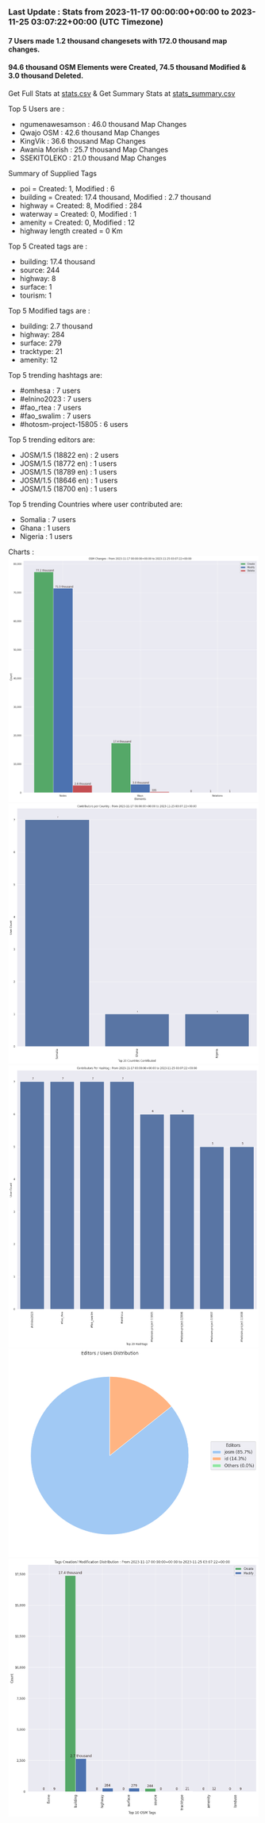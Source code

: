 ### Last Update : Stats from 2023-11-17 00:00:00+00:00 to 2023-11-25 03:07:22+00:00 (UTC Timezone)

#### 7 Users made 1.2 thousand changesets with 172.0 thousand map changes.
#### 94.6 thousand OSM Elements were Created, 74.5 thousand Modified & 3.0 thousand Deleted.
Get Full Stats at [stats.csv](/stats/elinino2023/Daily/stats.csv)
 & Get Summary Stats at [stats_summary.csv](/stats/elinino2023/Daily/stats_summary.csv)

Top 5 Users are : 
- ngumenawesamson : 46.0 thousand Map Changes
- Qwajo OSM : 42.6 thousand Map Changes
- KingVik : 36.6 thousand Map Changes
- Awania Morish : 25.7 thousand Map Changes
- SSEKITOLEKO : 21.0 thousand Map Changes

Summary of Supplied Tags
- poi = Created: 1, Modified : 6
- building = Created: 17.4 thousand, Modified : 2.7 thousand
- highway = Created: 8, Modified : 284
- waterway = Created: 0, Modified : 1
- amenity = Created: 0, Modified : 12
- highway length created = 0 Km


Top 5 Created tags are :
- building: 17.4 thousand
- source: 244
- highway: 8
- surface: 1
- tourism: 1


Top 5 Modified tags are :
- building: 2.7 thousand
- highway: 284
- surface: 279
- tracktype: 21
- amenity: 12


Top 5 trending hashtags are:
- #omhesa : 7 users
- #elnino2023 : 7 users
- #fao_rtea : 7 users
- #fao_swalim : 7 users
- #hotosm-project-15805 : 6 users


Top 5 trending editors are:
- JOSM/1.5 (18822 en) : 2 users
- JOSM/1.5 (18772 en) : 1 users
- JOSM/1.5 (18789 en) : 1 users
- JOSM/1.5 (18646 en) : 1 users
- JOSM/1.5 (18700 en) : 1 users


Top 5 trending Countries where user contributed are:
- Somalia : 7 users
- Ghana : 1 users
- Nigeria : 1 users


 Charts : 
![Alt text](./stats_osm_changes.png) 
![Alt text](./stats_users_per_country.png) 
![Alt text](./stats_users_per_hashtag.png) 
![Alt text](./stats_editors_pie_chart.png) 
![Alt text](./stats_tags.png) 
